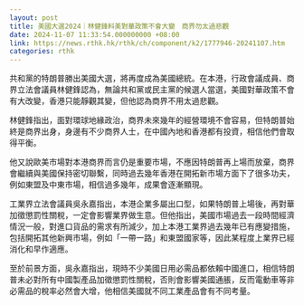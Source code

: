 ```yaml
---
layout: post
title: 美國大選2024｜林健鋒料美對華政策不會大變　商界勿太過悲觀
date: 2024-11-07 11:33:54.000000000 +08:00
link: https://news.rthk.hk/rthk/ch/component/k2/1777946-20241107.htm
categories: rthk
---
```


共和黨的特朗普勝出美國大選，將再度成為美國總統。在本港，行政會議成員、商界立法會議員林健鋒認為，無論共和黨或民主黨的候選人當選，美國對華政策不會有大改變，香港只能靜觀其變，但他認為商界不用太過悲觀。

林健鋒指出，面對環球地緣政治，商界未來幾年的經營環境不會容易，但特朗普始終是商界出身，身邊有不少商界人士，在中國內地和香港都有投資，相信他們會取得平衡。

他又說歐美市場對本港商界而言仍是重要市場，不應因特朗普再上場而放棄，商界會繼續與美國保持密切聯繫，同時過去幾年香港在開拓新市場方面下了很多功夫，例如東盟及中東市場，相信過多幾年，成果會逐漸顯現。

工業界立法會議員吳永嘉指出，本港企業多屬出口型，如果特朗普上場後，再對華加徵懲罰性關稅，一定會影響業界做生意。但他指出，美國市場過去一段時間經濟情況一般，對進口貨品的需求有所減少，加上本港工業界過去幾年已有應變措施，包括開拓其他新興市場，例如「一帶一路」和東盟國家等，因此某程度上業界已經消化和早作適應。

至於前景方面，吳永嘉指出，現時不少美國日用必需品都依賴中國進口，相信特朗普未必對所有中國製產品加徵懲罰性關稅，否則會影響美國通脹，反而電動車等非必需品的稅率必然會大增，他相信美國就不同工業產品會有不同考量。
